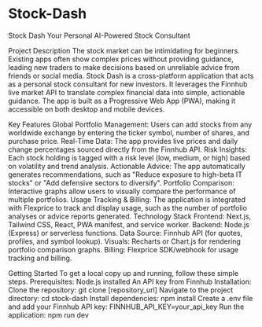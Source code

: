 # Stock-Dash
Stock Dash
Your Personal AI-Powered Stock Consultant

Project Description
The stock market can be intimidating for beginners. Existing apps often show complex prices without providing guidance, leading new traders to make decisions based on unreliable advice from friends or social media.
Stock Dash is a cross-platform application that acts as a personal stock consultant for new investors. It leverages the Finnhub live market API to translate complex financial data into simple, actionable guidance. The app is built as a Progressive Web App (PWA), making it accessible on both desktop and mobile devices.

Key Features
Global Portfolio Management: Users can add stocks from any worldwide exchange by entering the ticker symbol, number of shares, and purchase price.
Real-Time Data: The app provides live prices and daily change percentages sourced directly from the Finnhub API.
Risk Insights: Each stock holding is tagged with a risk level (low, medium, or high) based on volatility and trend analysis.
Actionable Advice: The app automatically generates recommendations, such as "Reduce exposure to high-beta IT stocks" or "Add defensive sectors to diversify".
Portfolio Comparison: Interactive graphs allow users to visually compare the performance of multiple portfolios.
Usage Tracking & Billing: The application is integrated with Flexprice to track and display usage, such as the number of portfolio analyses or advice reports generated.
Technology Stack
Frontend: Next.js, Tailwind CSS, React, PWA manifest, and service worker.
Backend: Node.js (Express) or serverless functions.
Data Source: Finnhub API (for quotes, profiles, and symbol lookup).
Visuals: Recharts or Chart.js for rendering portfolio comparison graphs.
Billing: Flexprice SDK/webhook for usage tracking and billing.


Getting Started
To get a local copy up and running, follow these simple steps.
Prerequisites:
Node.js installed
An API key from Finnhub
Installation:
Clone the repository: git clone [repository_url]
Navigate to the project directory: cd stock-dash
Install dependencies: npm install
Create a .env file and add your Finnhub API key: FINNHUB_API_KEY=your_api_key
Run the application: npm run dev
